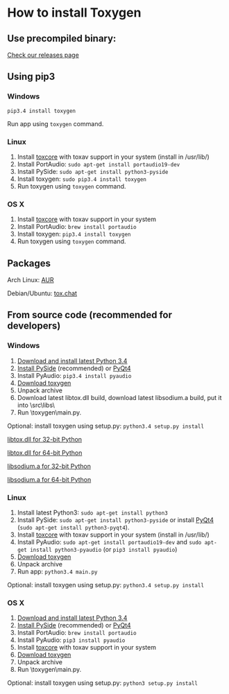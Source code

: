 # How to install Toxygen

## Use precompiled binary:
[Check our releases page](https://github.com/xveduk/toxygen/releases)

## Using pip3

### Windows

``pip3.4 install toxygen``

Run app using ``toxygen`` command.

### Linux

1. Install [toxcore](https://github.com/irungentoo/toxcore/blob/master/INSTALL.md) with toxav support in your system (install in /usr/lib/)
2. Install PortAudio: 
``sudo apt-get install portaudio19-dev``
3. Install PySide: ``sudo apt-get install python3-pyside``
4. Install toxygen: 
``sudo pip3.4 install toxygen``
5. Run toxygen using ``toxygen`` command.

### OS X

1. Install [toxcore](https://github.com/irungentoo/toxcore/blob/master/INSTALL.md) with toxav support in your system
2. Install PortAudio:
``brew install portaudio``
3. Install toxygen: 
``pip3.4 install toxygen``
4. Run toxygen using ``toxygen`` command.

## Packages

Arch Linux: [AUR](https://aur.archlinux.org/packages/toxygen-git/)

Debian/Ubuntu: [tox.chat](https://tox.chat/download.html#gnulinux)

## From source code (recommended for developers)

### Windows

1. [Download and install latest Python 3.4](https://www.python.org/downloads/windows/)
2. [Install PySide](https://pypi.python.org/pypi/PySide/1.2.4#installing-pyside-on-a-windows-system) (recommended) or [PyQt4](https://riverbankcomputing.com/software/pyqt/download)
3. Install PyAudio: ``pip3.4 install pyaudio``
4. [Download toxygen](https://github.com/xveduk/toxygen/archive/master.zip)
5. Unpack archive  
6. Download latest libtox.dll build, download latest libsodium.a build, put it into \src\libs\
7. Run \toxygen\main.py.

Optional: install toxygen using setup.py: ``python3.4 setup.py install``

[libtox.dll for 32-bit Python](https://build.tox.chat/view/libtoxcore/job/libtoxcore_build_windows_x86_shared_release/lastSuccessfulBuild/artifact/libtoxcore_build_windows_x86_shared_release.zip)

[libtox.dll for 64-bit Python](https://build.tox.chat/view/libtoxcore/job/libtoxcore_build_windows_x86-64_shared_release/lastSuccessfulBuild/artifact/libtoxcore_build_windows_x86-64_shared_release.zip)

[libsodium.a for 32-bit Python](https://build.tox.chat/view/libsodium/job/libsodium_build_windows_x86_static_release/lastSuccessfulBuild/artifact/libsodium_build_windows_x86_static_release.zip)

[libsodium.a for 64-bit Python](https://build.tox.chat/view/libsodium/job/libsodium_build_windows_x86-64_static_release/lastSuccessfulBuild/artifact/libsodium_build_windows_x86-64_static_release.zip)

### Linux

1. Install latest Python3: 
``sudo apt-get install python3``
2. Install PySide: ``sudo apt-get install python3-pyside`` or install [PyQt4](https://riverbankcomputing.com/software/pyqt/download) (``sudo apt-get install python3-pyqt4``).
3. Install [toxcore](https://github.com/irungentoo/toxcore/blob/master/INSTALL.md) with toxav support in your system (install in /usr/lib/)
4. Install PyAudio: 
``sudo apt-get install portaudio19-dev`` and ``sudo apt-get install python3-pyaudio`` (or ``pip3 install pyaudio``)
5. [Download toxygen](https://github.com/xveduk/toxygen/archive/master.zip)
6. Unpack archive 
7. Run app:
``python3.4 main.py``

Optional: install toxygen using setup.py: ``python3.4 setup.py install``

### OS X

1. [Download and install latest Python 3.4](https://www.python.org/downloads/mac-osx/)
2. [Install PySide](https://pypi.python.org/pypi/PySide/1.2.4#installing-pyside-on-a-mac-os-x-system) (recommended) or [PyQt4](https://riverbankcomputing.com/software/pyqt/download)
3. Install PortAudio:
``brew install portaudio``
4. Install PyAudio: ``pip3 install pyaudio``
5. Install [toxcore](https://github.com/irungentoo/toxcore/blob/master/INSTALL.md) with toxav support in your system
6. [Download toxygen](https://github.com/xveduk/toxygen/archive/master.zip)
7. Unpack archive  
8. Run \toxygen\main.py.

Optional: install toxygen using setup.py: ``python3 setup.py install``
